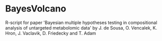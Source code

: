 # BayesVolcano
R-script for paper 'Bayesian multiple hypotheses testing in compositional analysis of untargeted metabolomic data' by J. de Sousa, O. Vencalek, K. Hron, J. Vaclavik, D. Friedecky and T. Adam
